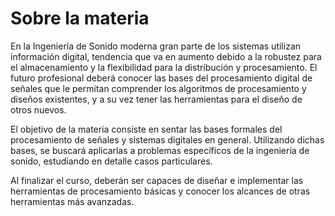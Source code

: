 # Sobre la materia

En la Ingeniería de Sonido moderna gran parte de los sistemas utilizan información
digital, tendencia que va en aumento debido a la robustez para el almacenamiento y la
flexibilidad para la distribución y procesamiento. El futuro profesional deberá conocer
las bases del procesamiento digital de señales que le permitan comprender los
algoritmos de procesamiento y diseños existentes, y a su vez tener las herramientas
para el diseño de otros nuevos.

El objetivo de la materia consiste en sentar las bases formales del procesamiento de señales y sistemas digitales en general.
Utilizando dichas bases, se buscará aplicarlas a problemas específicos de la ingeniería de sonido, estudiando en detalle casos particulares.

Al finalizar el curso, deberán ser capaces de diseñar e implementar las
herramientas de procesamiento básicas y conocer los alcances de otras herramientas
más avanzadas.
